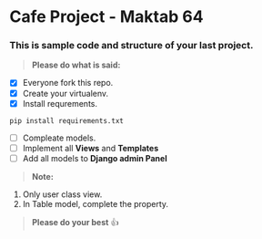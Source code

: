 # Cafe Project - Maktab 64
### This is sample code and structure of your last project.
> **Please do what is said:**
- [x] Everyone fork this repo.
- [x] Create your virtualenv.
- [x] Install requrements.
```
pip install requirements.txt
```
- [ ] Compleate models.
- [ ] Implement all **Views** and **Templates**
- [ ] Add all models to **Django admin Panel**

>**Note:**
1. Only user class view.
2. In Table model, complete the property.

>**Please do your best** :+1:
